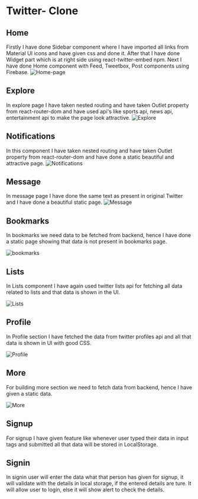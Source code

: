 # Twitter- Clone

## Home
Firstly I have done Sidebar component where I have imported all links from Material UI icons and have given css and done it.
After that I have done Widget part which is at right side using react-twitter-embed npm.
Next I have done Home component with Feed, Tweetbox, Post components using Firebase.
![Home-page](https://github.com/DineshReddy195/Twitter/assets/87859772/33d84381-5b48-47c4-be67-d49a54c48ebb)


## Explore

In explore page I have taken nested routing and have taken Outlet property from react-router-dom and have used api's like sports api, news api, entertainment api to make the page look attractive.
![Explore](https://github.com/DineshReddy195/Twitter/assets/87859772/8ffe38ed-20fa-4431-a334-71bc2fb9c7eb)


## Notifications
In this component I have taken nested routing and have taken Outlet property from react-router-dom and have done a static beautiful and attractive page.
![Notifications](https://github.com/DineshReddy195/Twitter/assets/87859772/f7a57081-58da-4238-b675-c17edb4f2f38)


## Message

In message page I have done the same text as present in original Twitter and I have done a beautiful static page.
![Message](https://github.com/DineshReddy195/Twitter/assets/87859772/d70ce4f7-2117-495b-9420-b8eab022ce9a)


## Bookmarks

In bookmarks we need data to be fetched from backend, hence I have done a static page showing that data is not present in bookmarks page.

![bookmarks](https://github.com/DineshReddy195/Twitter/assets/87859772/eb95b14c-83c8-4ed4-b9cc-c54dbc17b358)


## Lists

In Lists component I have again used twitter lists api for fetching all data related to lists and that data is shown in the UI.

![Lists](https://github.com/DineshReddy195/Twitter/assets/87859772/6e4a5e67-542e-4821-82f1-656f029a544c)

## Profile

In Profile section I have fetched the data from twitter profiles api and all that data is shown in UI with good CSS.

![Profile](https://github.com/DineshReddy195/Twitter/assets/87859772/4015ba70-cc12-492d-bfe7-654318378c39)


## More
For building more section we need to fetch data from backend, hence I have given a static data.

![More](https://github.com/DineshReddy195/Twitter/assets/87859772/8f50e80a-25ca-46dc-9631-6be7da8e6b71)

## Signup
For signup I have given feature like whenever user typed their data in input tags and submitted all that data will be stored in LocalStorage.

## Signin

In signin user will enter the data what that person has given for signup, it will validate with the details in local storage, if the entered details are ture. It will allow user to login, else it will show alert to check the details.
